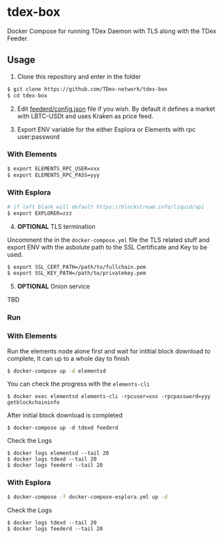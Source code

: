# tdex-box
Docker Compose for running TDex Daemon with TLS along with the TDex Feeder. 

## Usage 


1. Clone this repository and enter in the folder

```sh
$ git clone https://github.com/TDex-network/tdex-box
$ cd tdex-box
```

2. Edit [feederd/config.json](https://github.com/TDex-network/tdex-feeder#config-file) file if you wish. By default it defines a market with LBTC-USDt and uses Kraken as price feed.



3. Export ENV variable for the either Esplora or Elements with rpc user:password

### With Elements


```sh
$ export ELEMENTS_RPC_USER=xxx
$ export ELEMENTS_RPC_PASS=yyy
```

### With Esplora

```sh
# if left blank will default https://blockstream.info/liquid/api 
$ export EXPLORER=zzz
```

4. **OPTIONAL** TLS termination


Uncomment the in the `docker-compose.yml` file the TLS related stuff and export ENV with the asbolute path to the SSL Certificate and Key to be used.

```sh
$ export SSL_CERT_PATH=/path/to/fullchain.pem
$ export SSL_KEY_PATH=/path/to/privatekey.pem
```

5. **OPTIONAL** Onion service

TBD


### Run 


### With Elements

Run the elements node alone first and wait for intitial block download to complete, It can up to a whole day to finish

```sh
$ docker-compose up -d elementsd
```

You can check the progress with the `elements-cli`

```
$ docker exec elementsd elements-cli -rpcuser=xxx -rpcpassword=yyy getblockchaininfo
```

After initial block download is completed

```
$ docker-compose up -d tdexd feederd
```


Check the Logs

```
$ docker logs elementsd --tail 20
$ docker logs tdexd --tail 20
$ docker logs feederd --tail 20
```


### With Esplora

```sh
$ docker-compose -f docker-compose-esplora.yml up -d
```

Check the Logs

```
$ docker logs tdexd --tail 20
$ docker logs feederd --tail 20
```

